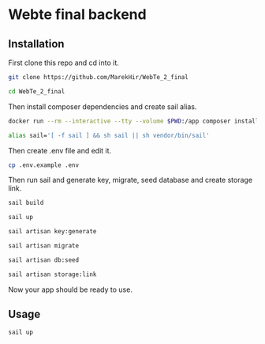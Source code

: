 # Webte final backend
## Installation

First clone this repo and cd into it.
```bash
git clone https://github.com/MarekHir/WebTe_2_final

cd WebTe_2_final

```
Then install composer dependencies and create sail alias.
```bash
docker run --rm --interactive --tty --volume $PWD:/app composer install

alias sail='[ -f sail ] && sh sail || sh vendor/bin/sail'
```

Then create .env file and edit it.
```bash
cp .env.example .env
```

Then run sail and generate key, migrate, seed database and create storage link.
```bash
sail build

sail up

sail artisan key:generate

sail artisan migrate

sail artisan db:seed

sail artisan storage:link
```

Now your app should be ready to use.
## Usage
```bash
sail up
```
